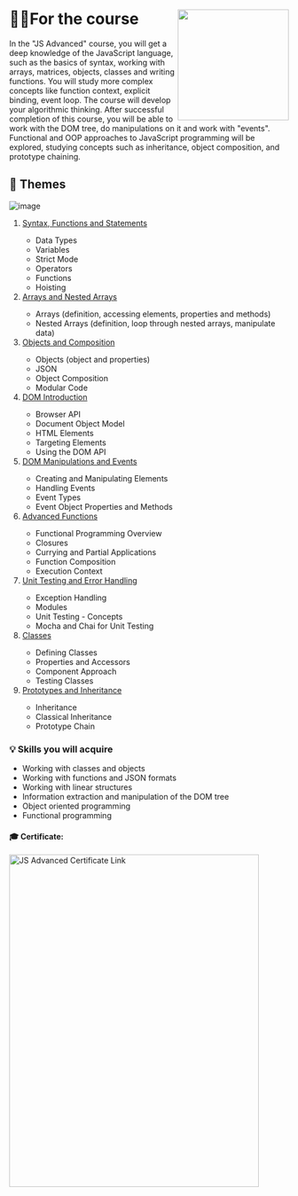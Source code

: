 # 👨‍🎓For the course  <a href="https://softuni.bg/about"><img src="https://user-images.githubusercontent.com/106147027/181109879-4529ad22-8d25-49fe-b28b-0d8bc808c5a4.jpg" align="right" width="200" height="200"></a>

In the "JS Advanced" course, you will get a deep knowledge of the JavaScript language, such as the basics of syntax, working with arrays, matrices, objects, classes and writing functions. You will study more complex concepts like function context, explicit binding, event loop. The course will develop your algorithmic thinking. After successful completion of this course, you will be able to work with the DOM tree, do manipulations on it and work with "events". Functional and OOP approaches to JavaScript programming will be explored, studying concepts such as inheritance, object composition, and prototype chaining. 
## 📑 Themes

![image](https://user-images.githubusercontent.com/106147027/196214072-be91cad4-96fb-403d-9a2e-77a4e26ee05e.png)

<ol>
  <li><a href="https://softuni.bg/trainings/3846/js-advanced-september-2022#lesson-44759">Syntax, Functions and Statements<a/>
  <ul>
    <li>Data Types
    <li>Variables
    <li>Strict Mode
    <li>Operators
    <li>Functions
    <li>Hoisting
   </ul> 
  <li><a href="https://softuni.bg/trainings/3846/js-advanced-september-2022#lesson-44761">Arrays and Nested Arrays<a/>
  <ul>
    <li>Arrays (definition, accessing elements, properties and methods)
    <li>Nested Arrays (definition, loop through nested arrays, manipulate data) 
   </ul> 
  <li><a href="https://softuni.bg/trainings/3846/js-advanced-september-2022#lesson-44763">Objects and Composition<a/>
  <ul>
    <li>Objects (object and properties)
    <li>JSON
    <li>Object Composition
    <li>Modular Code 
   </ul> 
  <li><a href="https://softuni.bg/trainings/3846/js-advanced-september-2022#lesson-44765">DOM Introduction<a/>
  <ul>
    <li>Browser API
    <li>Document Object Model
    <li>HTML Elements
    <li>Targeting Elements
    <li>Using the DOM API
   </ul> 
  <li><a href="https://softuni.bg/trainings/3846/js-advanced-september-2022#lesson-44767">DOM Manipulations and Events<a/>
  <ul>
    <li>Creating and Manipulating Elements
    <li>Handling Events
    <li>Event Types
    <li>Event Object Properties and Methods
   </ul> 
  <li><a href="https://softuni.bg/trainings/3846/js-advanced-september-2022#lesson-44769">Advanced Functions<a/>
  <ul>
    <li>Functional Programming Overview
    <li>Closures
    <li>Currying and Partial Applications
    <li>Function Composition
    <li>Execution Context 
   </ul> 
     <li><a href="https://softuni.bg/trainings/3846/js-advanced-september-2022#lesson-44771">Unit Testing and Error Handling<a/>
  <ul>
    <li>Exception Handling
    <li>Modules 
    <li>Unit Testing - Concepts
    <li>Mocha and Chai for Unit Testing 
   </ul> 
  <li><a href="https://softuni.bg/trainings/3846/js-advanced-september-2022#lesson-44773">Classes<a/>
  <ul>
    <li>Defining Classes
    <li>Properties and Accessors
    <li>Component Approach
    <li>Testing Classes
   </ul> 
  <li><a href="https://softuni.bg/trainings/3846/js-advanced-september-2022#lesson-44775">Prototypes and Inheritance<a/>
  <ul>
    <li>Inheritance
    <li>Classical Inheritance
    <li>Prototype Chain 
</ol> 

### 💡 Skills you will acquire

<ul>
  <li>Working with classes and objects
  <li>Working with functions and JSON formats
  <li>Working with linear structures
  <li>Information extraction and manipulation of the DOM tree
  <li>Object oriented programming
  <li>Functional programming
</ul>  

#### 🎓 Certificate:  
    
<a href="https://softuni.bg/certificates/details/139098/4cf866a2" alt="Certificate" ><img src="https://softuni.bg/certificates/details/145393/89f78f69" align="left" width="450" height="600" title="JS Advanced Certificate Link"></a>
